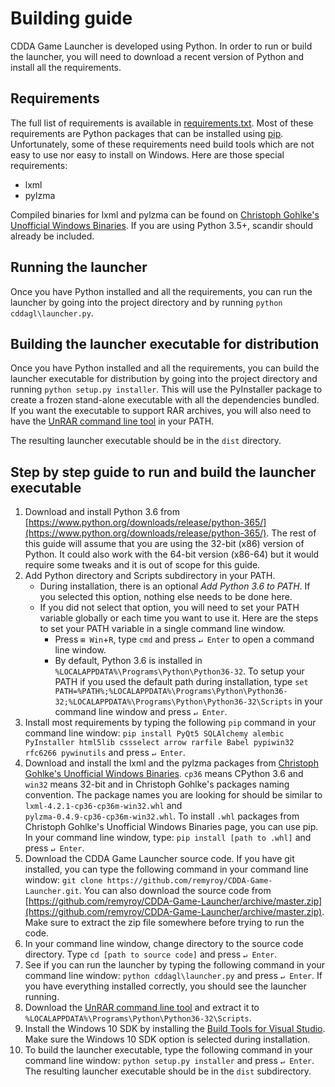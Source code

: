 # Building guide

CDDA Game Launcher is developed using Python. In order to run or build the launcher, you will need to download a recent version of Python and install all the requirements.

## Requirements

The full list of requirements is available in [requirements.txt](requirements.txt). Most of these requirements are Python packages that can be installed using [pip](https://en.wikipedia.org/wiki/Pip_%28package_manager%29). Unfortunately, some of these requirements need build tools which are not easy to use nor easy to install on Windows. Here are those special requirements:

* lxml
* pylzma

Compiled binaries for lxml and pylzma can be found on [Christoph Gohlke's Unofficial Windows Binaries](http://www.lfd.uci.edu/~gohlke/pythonlibs/). If you are using Python 3.5+, scandir should already be included.

## Running the launcher

Once you have Python installed and all the requirements, you can run the launcher by going into the project directory and by running `python cddagl\launcher.py`.

## Building the launcher executable for distribution

Once you have Python installed and all the requirements, you can build the launcher executable for distribution by going into the project directory and running `python setup.py installer`. This will use the PyInstaller package to create a frozen stand-alone executable with all the dependencies bundled. If you want the executable to support RAR archives, you will also need to have the [UnRAR command line tool](http://www.rarlab.com/rar_add.htm) in your PATH.

The resulting launcher executable should be in the `dist` directory.

## Step by step guide to run and build the launcher executable

1. Download and install Python 3.6 from [https://www.python.org/downloads/release/python-365/](https://www.python.org/downloads/release/python-365/). The rest of this guide will assume that you are using the 32-bit (x86) version of Python. It could also work with the 64-bit version (x86-64) but it would require some tweaks and it is out of scope for this guide.
2. Add Python directory and Scripts subdirectory in your PATH.
    * During installation, there is an optional *Add Python 3.6 to PATH*. If you selected this option, nothing else needs to be done here.
    * If you did not select that option, you will need to set your PATH variable globally or each time you want to use it. Here are the steps to set your PATH variable in a single command line window.
        * Press `⊞ Win`+`R`, type `cmd` and press `↵ Enter` to open a command line window.
        * By default, Python 3.6 is installed in `%LOCALAPPDATA%\Programs\Python\Python36-32`. To setup your PATH if you used the default path during installation, type `set PATH=%PATH%;%LOCALAPPDATA%\Programs\Python\Python36-32;%LOCALAPPDATA%\Programs\Python\Python36-32\Scripts` in your command line window and press `↵ Enter`.
3. Install most requirements by typing the following `pip` command in your command line window: `pip install PyQt5 SQLAlchemy alembic PyInstaller html5lib cssselect arrow rarfile Babel pypiwin32 rfc6266 pywinutils` and press `↵ Enter`.
4. Download and install the lxml and the pylzma packages from [Christoph Gohlke's Unofficial Windows Binaries](http://www.lfd.uci.edu/~gohlke/pythonlibs/). `cp36` means CPython 3.6 and `win32` means 32-bit and in Christoph Gohlke's packages naming convention. The package names you are looking for should be similar to `lxml‑4.2.1‑cp36‑cp36m‑win32.whl` and `pylzma‑0.4.9‑cp36‑cp36m‑win32.whl`. To install `.whl` packages from Christoph Gohlke's Unofficial Windows Binaries page, you can use pip. In your command line window, type: `pip install [path to .whl]` and press `↵ Enter`.
5. Download the CDDA Game Launcher source code. If you have git installed, you can type the following command in your command line window: `git clone https://github.com/remyroy/CDDA-Game-Launcher.git`. You can also download the source code from [https://github.com/remyroy/CDDA-Game-Launcher/archive/master.zip](https://github.com/remyroy/CDDA-Game-Launcher/archive/master.zip). Make sure to extract the zip file somewhere before trying to run the code.
6. In your command line window, change directory to the source code directory. Type `cd [path to source code]` and press `↵ Enter`.
7. See if you can run the launcher by typing the following command in your command line window: `python cddagl\launcher.py` and press `↵ Enter`. If you have everything installed correctly, you should see the launcher running.
8. Download the [UnRAR command line tool](http://www.rarlab.com/rar/unrarw32.exe) and extract it to `%LOCALAPPDATA%\Programs\Python\Python36-32\Scripts`.
9. Install the Windows 10 SDK by installing the [Build Tools for Visual Studio](http://landinghub.visualstudio.com/visual-cpp-build-tools). Make sure the Windows 10 SDK option is selected during installation.
10. To build the launcher executable, type the following command in your command line window: `python setup.py installer` and press `↵ Enter`. The resulting launcher executable should be in the `dist` subdirectory.
